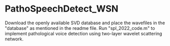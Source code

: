 # PathoSpeechDetect_WSN

Download the openly available SVD database and place the wavefiles in the "database" as mentioned in the readme file.
Run "spl_2022_code.m" to implement pathological voice detection using two-layer wavelet scattering network.
